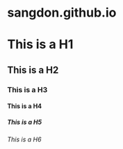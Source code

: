 # sangdon.github.io
# This is a H1
## This is a H2
### This is a H3
#### This is a H4
##### This is a H5
###### This is a H6
